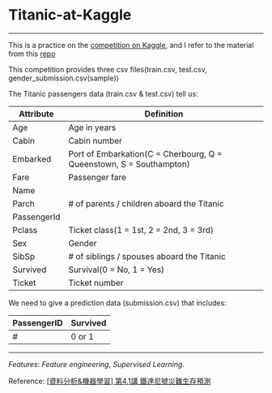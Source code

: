 <h1>Titanic-at-Kaggle</h1>

<hr>

This is a practice on the [competition on Kaggle](https://www.kaggle.com/c/titanic/overview), and I refer to the material from this [repo](https://gist.github.com/yehjames/8c0e552975c876eb289d6b03d9d00ca4#file-4-1-ipynb)

This competition provides three csv files(train.csv, test.csv, gender_submission.csv(sample))

The Titanic passengers data (train.csv & test.csv) tell us:

|   Attribute | Definition                                                          |
|-------------|---------------------------------------------------------------------|
|         Age | Age in years                                                        |
|       Cabin | Cabin number                                                        |
|    Embarked | Port of Embarkation(C = Cherbourg, Q = Queenstown, S = Southampton) |
|        Fare | Passenger fare                                                      |
|        Name |                                                                     |
|       Parch | # of parents / children aboard the Titanic                          |
| PassengerId |                                                                     |
|      Pclass | Ticket class(1 = 1st, 2 = 2nd, 3 = 3rd)                             |
|         Sex | Gender                                                              |
|       SibSp | # of siblings / spouses aboard the Titanic                          |
|    Survived | Survival(0 = No, 1 = Yes)                                           |
|      Ticket | Ticket number                                                       |


We need to give a prediction data (submission.csv) that includes:

| PassengerID | Survived                                                            |
|-------------|---------------------------------------------------------------------|
|           # | 0 or 1                                                              |

<hr>

*Features*: *Feature engineering*, *Supervised Learning*.

Reference: [[資料分析&機器學習] 第4.1講 鐵達尼號災難生存預測](https://gist.github.com/yehjames/8c0e552975c876eb289d6b03d9d00ca4#file-4-1-ipynb)

